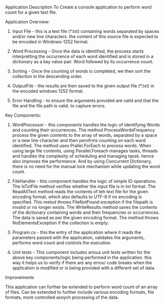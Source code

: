 Application Description
To Create a console application to perform word count for a given text file.

Application Overview:

1. Input File - this is a text file (*.txt) containing words separated by spaces and/or new line characters. the content of this source file is expected to be encoded in Windows-1252 format.

2. Word Processing - Once the data is identified, the process starts interpretting the occurrence of each word identified and is stored in a dictionary as a key value pair. Word followed by its occurrence count.

3. Sorting - Once the counting of words is completed, we then sort the collection in the descending order.

4. OutputFile - the results are then saved to the given output file (*.txt) in the encoded windows 1252 format.

5. Error Handling - to ensure the arguments provided are valid and that the file and the file path is valid. to capture errors.


Key Components:

1. WordProcessor - this components handles the logic of identifying Words and counting their occurrences. 
				   The method ProcessWordsFrequency process the given contents to the array of words, separated by a space or a new line character and then perofrms counting on each word identified.
				   The method uses Prallel.ForEach to process words. When using large file contents, using Parallel.Foreach manages tasks, threads and handles the complexity of scheduling and managing tassk. hence also improves the performance.
				   And by using Concurrent Dictionary, there is no need for the manual lock mechanism while updating the word count.

2. FileHandler - this component handles the logic of simple IO operations.
				 The IsTxtFile method verifies whether the input file is in txt format.
				 The ReadAllText method reads the contents of teh text file for the given encoding format, which also defaults to UTF-8 if no encoding is specified. This metod throws FileNotFound exception if the filepath is invalid or no longer exists.
				 The WriteResults method saves the contents of the dictionary containing words and their frequencies or occurrences. The data is saved as per the given encoding format. The method throws NoElementsException if the collection is empty.
				 
3. Program.cs - this the entry of the application where it reads the parameters passed with the application, validates the arguments, performs word count and controls the execution.

4. Unit tests - This component includes arious unit tests written for the above key components/logic being performed in the application. this way it helps us to verify if there are any erros/ code breaks when the application is modified or is being provided with a different set of data.


Improvements

This application can further be extended to perform word count of an array of files. Can be extended to further include various encoding formats, file formats, more controlled asnych processing of the data.

